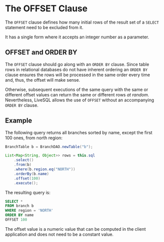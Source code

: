 # The OFFSET Clause

The `OFFSET` clause defines how many initial rows of the result set of a `SELECT` statement 
need to be excluded from it.

It has a single form where it accepts an integer number as a parameter.


## OFFSET and ORDER BY

The `OFFSET` clause should go along with an `ORDER BY` clause. Since table rows in relational
databases do not have inherent ordering an `ORDER BY` clause ensures the rows will be processed
in the same order every time and, thus, the offset will make sense.

Otherwise, subsequent executions of the same query with the same or different offset values
can return the same or different rows *at random*. Nevertheless, LiveSQL allows the use of 
`OFFSET` without an accompanying `ORDER BY` clause.


## Example

The following query returns all branches sorted by name, except the first 100 ones, from north
region:

```java
BranchTable b = BranchDAO.newTable("b");

List<Map<String, Object>> rows = this.sql
    .select()
    .from(b) 
    .where(b.region.eq("NORTH"))
    .orderBy(b.name)
    .offset(100)
    .execute();
```

The resulting query is:

```sql
SELECT *
FROM branch b
WHERE region = 'NORTH'
ORDER BY name
OFFSET 100
```

The offset value is a numeric value that can be computed in the client application and does not 
need to be a constant value.
